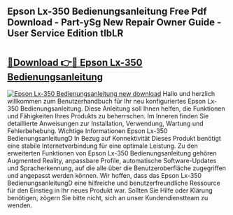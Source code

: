 ## Epson Lx-350 Bedienungsanleitung Free Pdf Download - Part-ySg New Repair Owner Guide - User Service Edition tIbLR

# <h2><a href="http://df4jg9.blite.top/?on=Epson+Lx-350+Bedienungsanleitung">🔗Download 👉🔴 Epson Lx-350 Bedienungsanleitung</a></h2>

[![Epson Lx-350 Bedienungsanleitung new download](https://i.imgur.com/lujVjoI.png)](http://df4jg9.blite.top/?on=Epson+Lx-350+Bedienungsanleitung)
Hallo und herzlich willkommen zum Benutzerhandbuch für Ihr neu konfiguriertes Epson Lx-350 Bedienungsanleitung. Diese Anleitung soll Ihnen helfen, die Funktionen und Fähigkeiten Ihres Produkts zu beherrschen. Im Inneren finden Sie detaillierte Anweisungen zur Installation, Verwendung, Wartung und Fehlerbehebung. Wichtige Informationen Epson Lx-350 BedienungsanleitungD In Bezug auf Konnektivität Dieses Produkt benötigt eine stabile Internetverbindung für eine optimale Leistung. Zu den erweiterten Funktionen von Epson Lx-350 Bedienungsanleitung gehören Augmented Reality, anpassbare Profile, automatische Software-Updates und Spracherkennung, auf die alle über die Benutzeroberfläche zugegriffen und angepasst werden können. Wir hoffen, dass das Epson Lx-350 BedienungsanleitungD eine hilfreiche und benutzerfreundliche Ressource für den Einstieg in Ihr neues Produkt war. Sollten Sie Hilfe oder Klärung benötigen, zögern Sie bitte nicht, sich an unser Kundendienstteam zu wenden.
